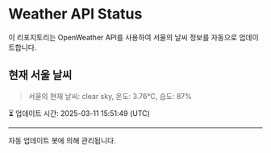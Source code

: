 
# Weather API Status

이 리포지토리는 OpenWeather API를 사용하여 서울의 날씨 정보를 자동으로 업데이트합니다.

## 현재 서울 날씨
> 서울의 현재 날씨: clear sky, 온도: 3.76°C, 습도: 87%

⏳ 업데이트 시간: 2025-03-11 15:51:49 (UTC)

---
자동 업데이트 봇에 의해 관리됩니다.
